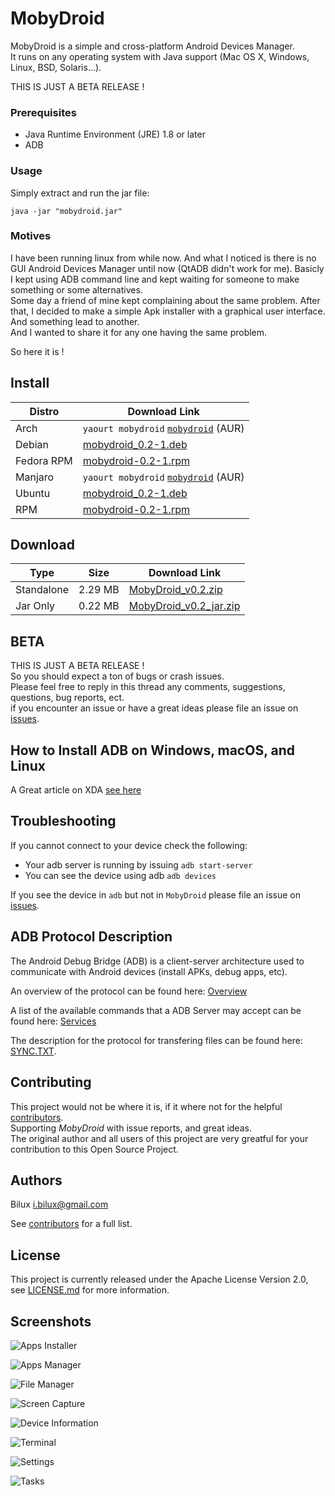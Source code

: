 # MobyDroid

MobyDroid is a simple and cross-platform Android Devices Manager.  
It runs on any operating system with Java support (Mac OS X, Windows, Linux, BSD, Solaris...).

THIS IS JUST A BETA RELEASE !

### Prerequisites ###
- Java Runtime Environment (JRE) 1.8 or later
- ADB

### Usage ###
Simply extract and run the jar file:
```
java -jar "mobydroid.jar"
```

### Motives ###
I have been running linux from while now. And what I noticed is there is no GUI Android Devices Manager until now (QtADB didn't work for me).
Basicly I kept using ADB command line and kept waiting for someone to make something or some alternatives.  
Some day a friend of mine kept complaining about the same problem. After that, I decided to make a simple Apk installer with a graphical user interface. And something lead to another.  
And I wanted to share it for any one having the same problem.

So here it is !

## Install ##
| Distro | Download Link |
| - | - |
| Arch | `yaourt mobydroid` [`mobydroid`](https://aur.archlinux.org/packages/mobydroid/) (AUR)|
| Debian | [mobydroid_0.2-1.deb](https://github.com/ibilux/MobyDroid/releases/download/v0.2/mobydroid_v0.2-1.deb) |
| Fedora RPM | [mobydroid-0.2-1.rpm](https://github.com/ibilux/MobyDroid/releases/download/v0.2/mobydroid-0.2-1.noarch.rpm) |
| Manjaro | `yaourt mobydroid` [`mobydroid`](https://aur.archlinux.org/packages/mobydroid/) (AUR)|
| Ubuntu | [mobydroid_0.2-1.deb](https://github.com/ibilux/MobyDroid/releases/download/v0.2/mobydroid_v0.2-1.deb) |
| RPM | [mobydroid-0.2-1.rpm](https://github.com/ibilux/MobyDroid/releases/download/v0.2/mobydroid-0.2-1.noarch.rpm) |


## Download ##

| Type | Size | Download Link |
| - | - | - |
| Standalone | 2.29 MB | [MobyDroid_v0.2.zip](https://github.com/ibilux/MobyDroid/releases/download/v0.2/MobyDroid_v0.2.zip) |
| Jar Only | 0.22 MB | [MobyDroid_v0.2_jar.zip](https://github.com/ibilux/MobyDroid/releases/download/v0.2/mobydroid.jar) |


## BETA ##

THIS IS JUST A BETA RELEASE !  
So you should expect a ton of bugs or crash issues.  
Please feel free to reply in this thread any comments, suggestions, questions, bug reports, ect.  
if you encounter an issue or have a great ideas please file an issue on [issues](https://github.com/ibilux/MobyDroid/issues).



## How to Install ADB on Windows, macOS, and Linux ##

A Great article on XDA [see here](https://www.xda-developers.com/install-adb-windows-macos-linux/)


## Troubleshooting
If you cannot connect to your device check the following:
- Your adb server is running by issuing `adb start-server`
- You can see the device using adb `adb devices`

If you see the device in `adb` but not in `MobyDroid` please file an issue on [issues](https://github.com/ibilux/MobyDroid/issues).

## ADB Protocol Description ##

The Android Debug Bridge (ADB) is a client-server architecture used to communicate with Android devices (install APKs, debug apps, etc).

An overview of the protocol can be found here: [Overview](https://android.googlesource.com/platform/system/adb/+/master/OVERVIEW.TXT)

A list of the available commands that a ADB Server may accept can be found here:
[Services](https://android.googlesource.com/platform/system/adb/+/master/SERVICES.TXT)

The description for the protocol for transfering files can be found here: [SYNC.TXT](https://android.googlesource.com/platform/system/adb/+/master/SYNC.TXT).


## Contributing ##
This project would not be where it is, if it where not for the helpful [contributors](https://github.com/ibilux/MobyDroid/graphs/contributors).  
Supporting _MobyDroid_ with issue reports, and great ideas.  
The original author and all users of this project are very greatful for your contribution to this Open Source Project.  


## Authors ##
Bilux <i.bilux@gmail.com>

See [contributors](https://github.com/ibilux/MobyDroid/graphs/contributors) for a full list.


## License ##
This project is currently released under the Apache License Version 2.0, see [LICENSE.md](LICENSE.md) for more information.


## Screenshots ##

![Apps Installer](/resources/installer.png)

![Apps Manager](/resources/manager.png)

![File Manager](/resources/browser.png)

![Screen Capture](/resources/screenshot.png)

![Device Information](/resources/info.png)

![Terminal](/resources/terminal.png)

![Settings](/resources/settings.png)

![Tasks](/resources/tasks.png)

